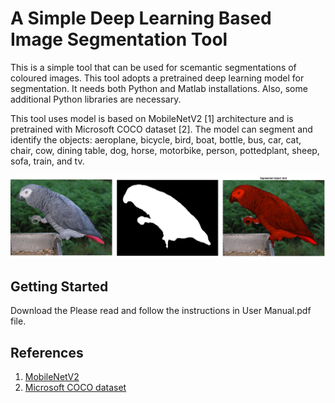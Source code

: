 # A Simple Deep Learning Based Image Segmentation Tool

This is a simple tool that can be used for scemantic segmentations of coloured images. This tool adopts a pretrained deep learning model for segmentation. It needs both Python and Matlab installations. Also, some additional Python libraries are necessary.

This tool uses model is based on MobileNetV2 [1] architecture and is pretrained with Microsoft COCO dataset [2]. The model can segment and identify the objects: aeroplane, bicycle, bird, boat, bottle, bus, car, cat, chair, cow, dining table, dog, horse, motorbike, person, pottedplant, sheep, sofa, train, and tv.

![Segmentation Sample](sampleResult.jpg)

## Getting Started
Download the Please read and follow the instructions in User Manual.pdf file.

## References
1. [MobileNetV2](https://github.com/tensorflow/models/tree/master/research/slim/nets/mobilenet)
2. [Microsoft COCO dataset](http://cocodataset.org/)
